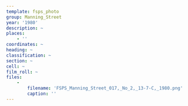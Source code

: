 ```yaml
---
template: fsps_photo
group: Manning_Street
year: '1980'
description: ~
places:
    - ''
coordinates: ~
heading: ~
classification: ~
section: ~
cell: ~
film_roll: ~
files:
    -
        filename: 'FSPS_Manning_Street_017,_No_2,_13-7-C,_1980.png'
        caption: ''
---
```


